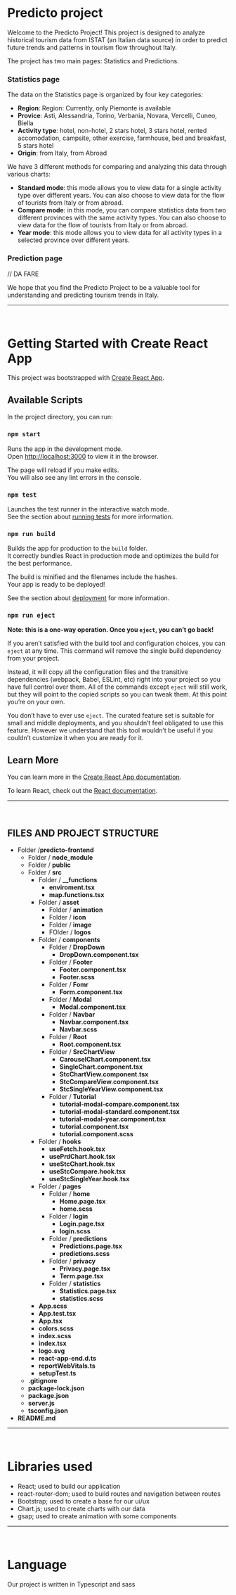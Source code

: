 # Predicto project

Welcome to the Predicto Project! This project is designed to analyze historical tourism data from ISTAT (an Italian data source) in order to predict future trends and patterns in tourism flow throughout Italy.

The project has two main pages: Statistics and Predictions.

### Statistics page

The data on the Statistics page is organized by four key categories:

- **Region**: Region: Currently, only Piemonte is available
- **Provice**: Asti, Alessandria, Torino, Verbania, Novara, Vercelli, Cuneo, Biella
- **Activity type**: hotel, non-hotel, 2 stars hotel, 3 stars hotel, rented accomodation, campsite, other exercise, farmhouse, bed and breakfast, 5 stars hotel
- **Origin**: from Italy, from Abroad

We have 3 different methods for comparing and analyzing this data through various charts:

- **Standard mode**: this mode allows you to view data for a single activity type over different years. You can also choose to view data for the flow of tourists from Italy or from abroad.
- **Compare mode**: in this mode, you can compare statistics data from two different provinces with the same activity types. You can also choose to view data for the flow of tourists from Italy or from abroad.
- **Year mode**: this mode allows you to view data for all activity types in a selected province over different years.

### Prediction page

// DA FARE 

We hope that you find the Predicto Project to be a valuable tool for understanding and predicting tourism trends in Italy.

---
<br>

# Getting Started with Create React App

This project was bootstrapped with [Create React App](https://github.com/facebook/create-react-app).

## Available Scripts

In the project directory, you can run:

### `npm start`

Runs the app in the development mode.\
Open [http://localhost:3000](http://localhost:3000) to view it in the browser.

The page will reload if you make edits.\
You will also see any lint errors in the console.

### `npm test`

Launches the test runner in the interactive watch mode.\
See the section about [running tests](https://facebook.github.io/create-react-app/docs/running-tests) for more information.

### `npm run build`

Builds the app for production to the `build` folder.\
It correctly bundles React in production mode and optimizes the build for the best performance.

The build is minified and the filenames include the hashes.\
Your app is ready to be deployed!

See the section about [deployment](https://facebook.github.io/create-react-app/docs/deployment) for more information.

### `npm run eject`

**Note: this is a one-way operation. Once you `eject`, you can’t go back!**

If you aren’t satisfied with the build tool and configuration choices, you can `eject` at any time. This command will remove the single build dependency from your project.

Instead, it will copy all the configuration files and the transitive dependencies (webpack, Babel, ESLint, etc) right into your project so you have full control over them. All of the commands except `eject` will still work, but they will point to the copied scripts so you can tweak them. At this point you’re on your own.

You don’t have to ever use `eject`. The curated feature set is suitable for small and middle deployments, and you shouldn’t feel obligated to use this feature. However we understand that this tool wouldn’t be useful if you couldn’t customize it when you are ready for it.

## Learn More

You can learn more in the [Create React App documentation](https://facebook.github.io/create-react-app/docs/getting-started).

To learn React, check out the [React documentation](https://reactjs.org/).

---
<br>

## FILES AND PROJECT STRUCTURE     

- Folder /**predicto-frontend**     
    - Folder / **node_module**
    - Folder / **public**
    - Folder / **src** 
        - Folder / **__functions**
            - **enviroment.tsx**
            - **map.functions.tsx**
        - Folder / **asset**
            - Folder / **animation**
            - Folder / **icon**
            - Folder / **image**
            - FOlder / **logos**
        - Folder / **components**
            - Folder / **DropDown**
                - **DropDown.component.tsx**
            - Folder / **Footer**
                - **Footer.component.tsx**
                - **Footer.scss**
            - Folder / **Fomr**
                - **Form.component.tsx**
            - Folder / **Modal**
                - **Modal.component.tsx**
            - Folder / **Navbar**
                - **Navbar.component.tsx**
                - **Navbar.scss**
            - Folder / **Root**
                - **Root.component.tsx**
            - Folder / **SrcChartView**
                - **CarouselChart.component.tsx**
                - **SingleChart.component.tsx**
                - **StcChartView.component.tsx**
                - **StcCompareView.component.tsx**
                - **StcSingleYearView.component.tsx**
            - Folder / **Tutorial**
                - **tutorial-modal-compare.component.tsx**
                - **tutorial-modal-standard.component.tsx**
                - **tutorial-modal-year.component.tsx**
                - **tutorial.component.tsx**
                - **tutorial.component.scss**
        - Folder / **hooks**
            - **useFetch.hook.tsx**
            - **usePrdChart.hook.tsx**
            - **useStcChart.hook.tsx**
            - **useStcCompare.hook.tsx**
            - **useStcSingleYear.hook.tsx**
        - Folder / **pages**
            - Folder / **home**
                - **Home.page.tsx**
                - **home.scss**
            - Folder / **login**
                - **Login.page.tsx**
                - **login.scss**
            - Folder / **predictions**
                - **Predictions.page.tsx**
                - **predictions.scss**
            - Folder / **privacy**
                - **Privacy.page.tsx**
                - **Term.page.tsx**
            - Folder / **statistics**
                - **Statistics.page.tsx**
                - **statistics.scss**
        - **App.scss**
        - **App.test.tsx**
        - **App.tsx**
        - **colors.scss**
        - **index.scss**
        - **index.tsx**
        - **logo.svg**
        - **react-app-end.d.ts**
        - **reportWebVitals.ts**
        - **setupTest.ts**
    - **.gitignore**
    - **package-lock.json** 
    - **package.json**
    - **server.js**
    - **tsconfig.json**
- **README.md**

---
<br>

# Libraries used
- React; used to build our application
- react-router-dom; used to build routes and navigation between routes
- Bootstrap; used to create a base for our ui/ux
- Chart.js; used to create charts with our data
- gsap; used to create animation with some components 

---
<br>

# Language
Our project is written in Typescript and sass